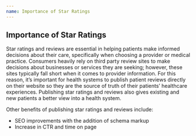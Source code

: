 ```yaml
---
name: Importance of Star Ratings
---
```


## Importance of Star Ratings

Star ratings and reviews are essential in helping patients make informed decisions about their care, specifically when choosing a provider or medical practice. Consumers heavily rely on third party review sites to make decisions about businesses or services they are seeking; however, these sites typically fall short when it comes to provider information. For this reason, it’s important for health systems to publish patient reviews directly on their website so they are the source of truth of their patients’ healthcare experiences.  Publishing star ratings and reviews also gives existing and new patients a better view into a health system. 

Other benefits of publishing star ratings and reviews include:
- SEO improvements with the addition of schema markup
- Increase in CTR and time on page
